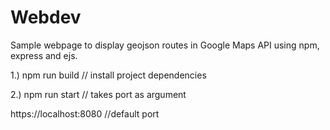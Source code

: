 # Webdev

Sample webpage to display geojson routes in Google Maps API using npm, express and ejs.

1.) npm run build       // install project dependencies

2.) npm run start       // takes port as argument

https://localhost:8080      //default port
